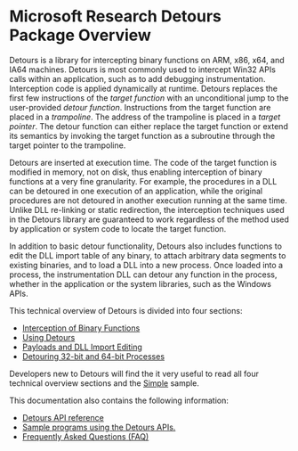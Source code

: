 Microsoft Research Detours Package Overview
===========================================

Detours is a library for intercepting binary functions on ARM, x86, x64,
and IA64 machines. Detours is most commonly used to intercept Win32
APIs calls within an application, such as to add debugging
instrumentation. Interception code is applied dynamically at runtime.
Detours replaces the first few instructions of the *target function*
with an unconditional jump to the user-provided *detour function*.
Instructions from the target function are placed in a *trampoline*. The
address of the trampoline is placed in a *target pointer*. The detour
function can either replace the target function or extend its semantics
by invoking the target function as a subroutine through the target
pointer to the trampoline.

Detours are inserted at execution time. The code of the target function
is modified in memory, not on disk, thus enabling interception of binary
functions at a very fine granularity. For example, the procedures in a
DLL can be detoured in one execution of an application, while the
original procedures are not detoured in another execution running at the
same time. Unlike DLL re-linking or static redirection, the interception
techniques used in the Detours library are guaranteed to work regardless
of the method used by application or system code to locate the target
function.

In addition to basic detour functionality, Detours also includes
functions to edit the DLL import table of any binary, to attach
arbitrary data segments to existing binaries, and to load a DLL into a
new process. Once loaded into a process, the instrumentation DLL can
detour any function in the process, whether in the application or the
system libraries, such as the Windows APIs.

This technical overview of Detours is divided into four sections:

-   [Interception of Binary Functions](OverviewInterception)
-   [Using Detours](OverviewUsing)
-   [Payloads and DLL Import Editing](OverviewPayloads)
-   [Detouring 32-bit and 64-bit Processes](OverviewHelpers)

Developers new to Detours will find the it very useful to read all four
technical overview sections and the [Simple](SampleSimple) sample.

This documentation also contains the following information:

-   [Detours API reference](Reference)
-   [Sample programs using the Detours APIs.](Samples)
-   [Frequently Asked Questions (FAQ)](FAQ)

